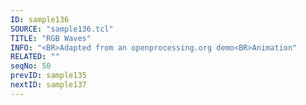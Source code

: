 ```yaml
---
ID: sample136
SOURCE: "sample136.tcl"
TITLE: "RGB Waves"
INFO: "<BR>Adapted from an openprocessing.org demo<BR>Animation"
RELATED: ""
seqNo: 50
prevID: sample135
nextID: sample137
---
```


